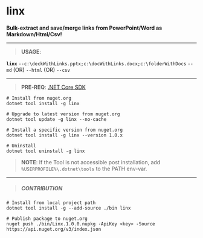 # linx
**Bulk-extract and save/merge links from PowerPoint/Word as Markdown/Html/Csv!**

---

> **USAGE**: 

**`linx`** `--c:\deckWithLinks.pptx;c:\docWithLinks.docx;c:\folderWithDocs` `--md` (OR) `--html` (OR) `--csv`

---

> **PRE-REQ**: [.NET Core SDK](https://dotnet.microsoft.com/download/dotnet-core/3.1)

```batch
# Install from nuget.org
dotnet tool install -g linx

# Upgrade to latest version from nuget.org
dotnet tool update -g linx --no-cache

# Install a specific version from nuget.org
dotnet tool install -g linx --version 1.0.x

# Uninstall
dotnet tool uninstall -g linx
```

> **NOTE**: If the Tool is not accessible post installation, add `%USERPROFILE%\.dotnet\tools` to the PATH env-var.

---

> ##### CONTRIBUTION
> 
```batch
# Install from local project path
dotnet tool install -g --add-source ./bin linx

# Publish package to nuget.org
nuget push ./bin/Linx.1.0.0.nupkg -ApiKey <key> -Source https://api.nuget.org/v3/index.json
```